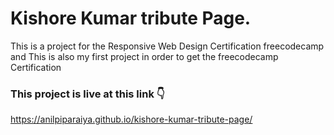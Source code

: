 # Kishore Kumar tribute Page.

This is a project for the Responsive Web Design Certification freecodecamp and This is also my first project in order to get the freecodecamp Certification

### This project is live at this link 👇
https://anilpiparaiya.github.io/kishore-kumar-tribute-page/
